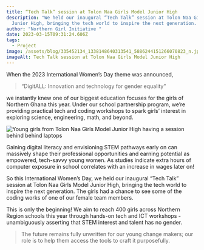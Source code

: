 ```yaml
---
title: “Tech Talk” session at Tolon Naa Girls Model Junior High
description: "We held our inaugural “Tech Talk” session at Tolon Naa Girls Model
  Junior High, bringing the tech world to inspire the next generation. "
author: "Northern Girl Initiative "
date: 2023-03-15T09:31:24.606Z
tags:
  - Project
image: /assets/blog/335452134_1338148640313541_5886244151266070823_n.jpg
imageAlt: Tech Talk session at Tolon Naa Girls Model Junior High
---
```

When the 2023 International Women’s Day theme was announced, 

>  “DigitALL: Innovation and technology for gender equality” 

we instantly knew one of our biggest education focuses for the girls of Northern Ghana this year. Under our school partnership program, we’re providing practical tech and coding workshops to spark girls’ interest in exploring science, engineering, math, and beyond.

![](/assets/blog/335637380_521607349914185_8514876430056238988_n.jpg "Young girls from Tolon Naa Girls Model Junior High having a session behind behind laptops")

Gaining digital literacy and envisioning STEM pathways early on can massively shape their professional opportunities and earning potential as empowered, tech-savvy young women. As studies indicate extra hours of computer exposure in school correlates with an increase in wages later on!

So this International Women’s Day, we held our inaugural “Tech Talk” session at Tolon Naa Girls Model Junior High, bringing the tech world to inspire the next generation. The girls had a chance to see some of the coding works of one of our female team members.

This is only the beginning! We aim to reach 400 girls across Northern Region schools this year through hands-on tech and ICT workshops - unambiguously asserting that STEM interest and talent has no gender.

> The future remains fully unwritten for our young change makers; our role is to help them access the tools to craft it purposefully.